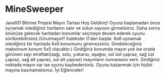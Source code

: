 # MineSweeper
Java101 Bitirme Projesi Mayın Tarlası
Hoş Geldiniz!
Oyuna başlamadan önce oynamak istediğiniz haritanın satır ve sütun sayısını girmelisiniz.
Daha sonra önünüze gelecek haritadan konumlar seçmeye devam ederek oyunu sürdürebilirsiniz.(Unutmayın!! İndeksler 0'dan başlar. 6x6 oynamak istediğiniz bir haritada 6x6 konumunu giremezsiniz. Girebileceğiniz maksimum konum 5x5 olacaktır.)
Girdiğiniz konumda mayın yok ise orada görünen sayı etraftaki(sağı, solu, yukarısı, aşağısı, sol üst çapraz, sağ üst çapraz, sağ alt çapraz, sol alt çapraz) mayınların numarasını verir.
Girdiğiniz noktada mayın var ise oyunu kaybedersiniz.
Oyunu kazanmak için hiçbir mayına basmamalısınız.
İyi Eğlenceler!